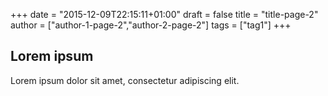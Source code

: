 +++
date = "2015-12-09T22:15:11+01:00"
draft = false
title = "title-page-2"
author = ["author-1-page-2","author-2-page-2"]
tags = ["tag1"]
+++

Lorem ipsum
-----------

Lorem ipsum dolor sit amet, consectetur adipiscing elit.
